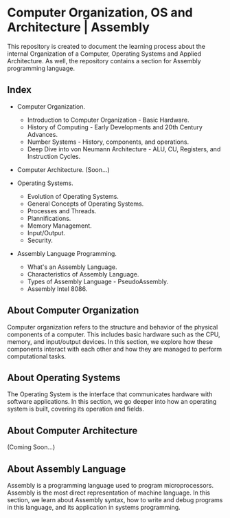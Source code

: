# Computer Organization, OS and Architecture | Assembly 

This repository is created to document the learning process about the internal Organization of a Computer, Operating Systems and Applied Architecture. As well, the repository contains a section for Assembly programming language.

## Index

- Computer Organization.
    - Introduction to Computer Organization - Basic Hardware.
    - History of Computing - Early Developments and 20th Century Advances.
    - Number Systems - History, components, and operations.
    - Deep Dive into von Neumann Architecture - ALU, CU, Registers, and Instruction Cycles.

- Computer Architecture.
    (Soon...)

- Operating Systems.
    - Evolution of Operating Systems.
    - General Concepts of Operating Systems.
    - Processes and Threads.
    - Plannifications.
    - Memory Management.
    - Input/Output.
    - Security.

- Assembly Language Programming.
    - What's an Assembly Language.
    - Characteristics of Assembly Language.
    - Types of Assembly Language - PseudoAssembly.
    - Assembly Intel 8086.

## About Computer Organization

Computer organization refers to the structure and behavior of the physical components of a computer. This includes basic hardware such as the CPU, memory, and input/output devices. In this section, we explore how these components interact with each other and how they are managed to perform computational tasks.

## About Operating Systems

The Operating System is the interface that communicates hardware with software applications. In this section, we go deeper into how an operating system is built, covering its operation and fields.

## About Computer Architecture

(Coming Soon...)

## About Assembly Language 

Assembly is a programming language used to program microprocessors. Assembly is the most direct representation of machine language. In this section, we learn about Assembly syntax, how to write and debug programs in this language, and its application in systems programming.